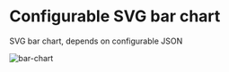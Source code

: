 # Configurable SVG bar chart

SVG bar chart, depends on configurable JSON

<img src="/barchart" alt="bar-chart">
